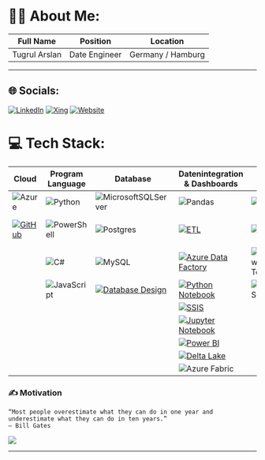 # 🧑‍💻 About Me:

| Full Name   | Position     | Location        |
|-------------|--------------|-----------------|
|Tugrul Arslan| Date Engineer| Germany / Hamburg |
------------------------------------------------


## 🌐 Socials:

[![LinkedIn](https://img.shields.io/badge/LinkedIn-%230077B5.svg?logo=linkedin&logoColor=white)](https://linkedin.com/in/https://www.linkedin.com/in/tugrul-arslan/)
[![Xing](https://img.shields.io/badge/Xing-%23006567.svg?logo=xing&logoColor=white)](https://www.xing.com/profile/Tugrul_Arslan2)
[![Website](https://img.shields.io/badge/Website-%231E90FF.svg?logo=globe&logoColor=white)](https://www.tugrularslan.de)





# 💻 Tech Stack:
| Cloud | Program Language | Database | Datenintegration & Dashboards | OS | Webstack | Miscell. |
|-------|------------------|----------|------------------|-----------------|-----------|---------|
|![Azure](https://img.shields.io/badge/azure-%230072C6.svg?style=for-the-badge&logo=microsoftazure&logoColor=white)|![Python](https://img.shields.io/badge/python-3670A0?style=for-the-badge&logo=python&logoColor=ffdd54) |![MicrosoftSQLServer](https://img.shields.io/badge/Microsoft%20SQL%20Server-CC2927?style=for-the-badge&logo=microsoft%20sql%20server&logoColor=white) |![Pandas](https://img.shields.io/badge/pandas-%23150458.svg?style=for-the-badge&logo=pandas&logoColor=white)|[![Linux](https://img.shields.io/badge/Linux-%23FCC624.svg?logo=linux&logoColor=black)](https://yourhomepage.com/linux)|[![React](https://img.shields.io/badge/React-%2361DAFB.svg?logo=react&logoColor=black)](https://yourhomepage.com/react) |  ![Figma](https://img.shields.io/badge/figma-%23F24E1E.svg?style=for-the-badge&logo=figma&logoColor=white) |
| [![GitHub](https://img.shields.io/badge/GitHub-%23181717.svg?logo=github&logoColor=white)](https://yourhomepage.com/github) |![PowerShell](https://img.shields.io/badge/PowerShell-%235391FE.svg?style=for-the-badge&logo=powershell&logoColor=white)  |![Postgres](https://img.shields.io/badge/postgres-%23316192.svg?style=for-the-badge&logo=postgresql&logoColor=white) |[![ETL](https://img.shields.io/badge/ETL-%234CAF50.svg?logo=databricks&logoColor=white)](https://yourhomepage.com/etl) |![Git](https://img.shields.io/badge/git-%23F05033.svg?style=for-the-badge&logo=git&logoColor=white)|![HTML5](https://img.shields.io/badge/html5-%23E34F26.svg?style=for-the-badge&logo=html5&logoColor=white) |[![Visual Studio Code](https://img.shields.io/badge/Visual%20Studio%20Code-%23007ACC.svg?logo=visual-studio-code&logoColor=white)](https://yourhomepage.com/vs-code) |
| |![C#](https://img.shields.io/badge/c%23-%23239120.svg?style=for-the-badge&logo=csharp&logoColor=white) |![MySQL](https://img.shields.io/badge/mysql-4479A1.svg?style=for-the-badge&logo=mysql&logoColor=white) | [![Azure Data Factory](https://img.shields.io/badge/Azure%20Data%20Factory-%230078D4.svg?logo=microsoft-azure&logoColor=white)](https://yourhomepage.com/azure-data-factory) | ![Windows Terminal](https://img.shields.io/badge/Windows%20Terminal-%234D4D4D.svg?style=for-the-badge&logo=windows-terminal&logoColor=white) | ![CSS3](https://img.shields.io/badge/css3-%231572B6.svg?style=for-the-badge&logo=css3&logoColor=white) |[![Visual Studio](https://img.shields.io/badge/Visual%20Studio-%235C2D91.svg?logo=visual-studio&logoColor=white)](https://yourhomepage.com/visual-studio)  |
| |![JavaScript](https://img.shields.io/badge/javascript-%23323330.svg?style=for-the-badge&logo=javascript&logoColor=%23F7DF1E) | [![Database Design](https://img.shields.io/badge/Database%20Design-%2300A98F.svg?logo=database&logoColor=white)](https://yourhomepage.com/database-design) | [![Python Notebook](https://img.shields.io/badge/Python%20Notebook-%233776AB.svg?logo=python&logoColor=white)](https://yourhomepage.com/python-notebook) | ![Shell Script](https://img.shields.io/badge/shell_script-%23121011.svg?style=for-the-badge&logo=gnu-bash&logoColor=white) | | [![Notion](https://img.shields.io/badge/📝%20Notion-%23000000.svg?logo=notion&logoColor=white)](https://yourhomepage.com/notion) |
| | | | [![SSIS](https://img.shields.io/badge/ETL-SSIS-%23CC2927.svg?logo=microsoft-sql-server&logoColor=white)](https://yourhomepage.com/ssis) |
| | | | [![Jupyter Notebook](https://img.shields.io/badge/Jupyter%20Notebook-%23F37626.svg?logo=jupyter&logoColor=white)](https://yourhomepage.com/jupyter-notebook) |
| | | | [![Power BI](https://img.shields.io/badge/Power%20BI-%23F2C811.svg?logo=power-bi&logoColor=black)](https://yourhomepage.com/power-bi) |
| | | | [![Delta Lake](https://img.shields.io/badge/Delta%20Lake-%230078D4.svg?logo=apache-spark&logoColor=white)](https://yourhomepage.com/delta-lake) |
| | | | ![Azure Fabric](https://img.shields.io/badge/azure%20fabric-%2300C853.svg?style=for-the-badge&logo=microsoft-azure&logoColor=white) |
    


### ✍️ Motivation

```
“Most people overestimate what they can do in one year and underestimate what they can do in ten years.”
— Bill Gates
```

![](https://github-readme-stats.vercel.app/api/top-langs/?username=TuArHH&theme=dark&hide_border=false&include_all_commits=false&count_private=false&layout=compact)


---
